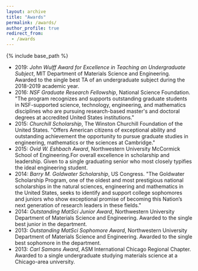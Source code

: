 ```yaml
---
layout: archive
title: "Awards"
permalink: /awards/
author_profile: true
redirect_from:
  - /awards
---
```


{% include base_path %}

* 2019: *John Wulff Award for Excellence in Teaching an Undergraduate Subject*, MIT Department of Materials Science and Engineering. Awarded to the single best TA of an undergraduate subject during the 2018-2019 academic year.
* 2016: *NSF Graduate Research Fellowship*, National Science Foundation. "The program recognizes and supports outstanding graduate students in NSF-supported science, technology, engineering, and mathematics disciplines who are pursuing research-based master's and doctoral degrees at accredited United States institutions."
* 2015: *Churchill Scholarship*, The Winston Churchill Foundation of the United States. "Offers American citizens of exceptional ability and outstanding achievement the opportunity to pursue graduate studies in engineering, mathematics or the sciences at Cambridge."
* 2015: *Ovid W. Eshbach Award*, Northwestern University McCormick School of Engineering.For overall excellence in scholarship and leadership. Given to a single graduating senior who most closely typifies the ideal engineering student.
* 2014: *Barry M. Goldwater Scholarship*, US Congress. "The Goldwater Scholarship Program, one of the oldest and most prestigious national scholarships in the natural sciences, engineering and mathematics in the United States, seeks to identify and support college sophomores and juniors who show exceptional promise of becoming this Nation’s next generation of research leaders in these fields."
* 2014: *Outstanding MatSci Junior Award*, Northwestern University Department of Materials Science and Engineering. Awarded to the single best junior in the department.
* 2013: *Outstanding MatSci Sophomore Award*, Northwestern University Department of Materials Science and Engineering. Awarded to the single best sophomore in the department.
* 2013: *Carl Samans Award*, ASM International Chicago Regional Chapter. Awarded to a single undergraduate studying materials science at a Chicago-area university.
